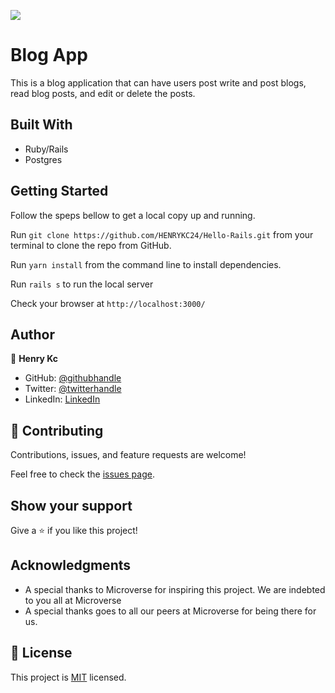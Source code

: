 
![](https://img.shields.io/badge/Microverse-blueviolet)

# Blog App

This is a blog application that can have users post write and post blogs, read blog posts, and edit or delete the posts.

## Built With

- Ruby/Rails
- Postgres

## Getting Started
Follow the speps bellow to get a local copy up and running.

Run `git clone https://github.com/HENRYKC24/Hello-Rails.git` from your terminal to clone the repo from GitHub.

Run `yarn install` from the command line to install dependencies.

Run `rails s` to run the local server

Check your browser at `http://localhost:3000/`


## Author

👤 **Henry Kc**

- GitHub: [@githubhandle](https://github.com/henrykc24)
- Twitter: [@twitterhandle](https://twitter.com/henrykc24)
- LinkedIn: [LinkedIn](https://linkedin.com/in/henry-kc)

## 🤝 Contributing

Contributions, issues, and feature requests are welcome!

Feel free to check the [issues page](https://github.com/HENRYKC24/Blog_App/issues).

## Show your support

Give a ⭐️ if you like this project!

## Acknowledgments

- A special thanks to Microverse for inspiring this project. We are indebted to you all at Microverse
- A special thanks goes to all our peers at Microverse for being there for us.

## 📝 License

This project is [MIT](./MIT.md) licensed.

